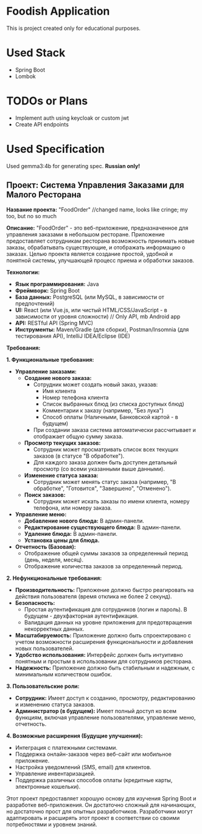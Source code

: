 # Foodish Application

This is project created only for educational purposes.

# Used Stack

- Spring Boot
- Lombok

# TODOs or Plans

- Implement auth using keycloak or custom jwt
- Create API endpoints

# Used Specification

Used gemma3:4b for generating spec. **Russian only!**

## Проект: Система Управления Заказами для Малого Ресторана

**Название проекта:** "FoodOrder" //changed name, looks like cringe; my too, but no so much

**Описание:**  "FoodOrder" - это веб-приложение, предназначенное для управления заказами в небольшом ресторане.  Приложение предоставляет сотрудникам ресторана возможность принимать новые заказы,
обрабатывать существующие, и отображать информацию о заказах.  Целью проекта является создание простой, удобной и понятной системы,  улучшающей процесс приема и обработки заказов.

**Технологии:**

*   **Язык программирования:** Java
*   **Фреймворк:** Spring Boot
*   **База данных:** PostgreSQL (или MySQL, в зависимости от предпочтений)
*   **UI:**  React (или Vue.js, или чистый HTML/CSS/JavaScript - в зависимости от уровня сложности) // Only API, mb Android app
*   **API:** RESTful API (Spring MVC)
*   **Инструменты:** Maven/Gradle (для сборки), Postman/Insomnia (для тестирования API), IntelliJ IDEA/Eclipse (IDE)

**Требования:**

**1. Функциональные требования:**

*   **Управление заказами:**
    *   **Создание нового заказа:**
        *   Сотрудник может создать новый заказ, указав:
            *   Имя клиента
            *   Номер телефона клиента
            *   Список выбранных блюд (из списка доступных блюд)
            *   Комментарии к заказу (например, "Без лука")
            *   Способ оплаты (Наличными, Банковской картой - в будущем)
        *   При создании заказа система автоматически рассчитывает и отображает общую сумму заказа.
    *   **Просмотр текущих заказов:**
        *   Сотрудник может просматривать список всех текущих заказов (в статусе "В обработке").
        *   Для каждого заказа должен быть доступен детальный просмотр (со всеми указанными выше данными).
    *   **Изменение статуса заказа:**
        *   Сотрудник может менять статус заказа (например, "В обработке", "Готовится", "Завершено", "Отменено").
    *   **Поиск заказов:**
        *   Сотрудник может искать заказы по имени клиента, номеру телефона, или номеру заказа.
*   **Управление меню:**
    *   **Добавление нового блюда:**  В админ-панели.
    *   **Редактирование существующего блюда:** В админ-панели.
    *   **Удаление блюда:** В админ-панели.
    *   **Установка цены для блюда.**
*   **Отчетность (Базовая):**
    *   Отображение общей суммы заказов за определенный период (день, неделя, месяц).
    *   Отображение количества заказов за определенный период.

**2. Нефункциональные требования:**

*   **Производительность:**  Приложение должно быстро реагировать на действия пользователя (время отклика не более 2 секунд).
*   **Безопасность:**
    *   Простая аутентификация для сотрудников (логин и пароль).  В будущем - двухфакторная аутентификация.
    *   Валидация данных на уровне приложения для предотвращения некорректных данных.
*   **Масштабируемость:**  Приложение должно быть спроектировано с учетом возможности расширения функциональности и добавления новых пользователей.
*   **Удобство использования:**  Интерфейс должен быть интуитивно понятным и простым в использовании для сотрудников ресторана.
*   **Надежность:**  Приложение должно быть стабильным и надежным, с минимальным количеством ошибок.

**3.  Пользовательские роли:**

*   **Сотрудник:**  Имеет доступ к созданию, просмотру, редактированию и изменению статуса заказов.
*   **Администратор (в будущем):**  Имеет полный доступ ко всем функциям, включая управление пользователями,  управление меню, отчетность.

**4.  Возможные расширения (Будущие улучшения):**

*   Интеграция с платежными системами.
*   Поддержка онлайн-заказов через веб-сайт или мобильное приложение.
*   Настройка уведомлений (SMS, email) для клиентов.
*   Управление инвентаризацией.
*   Поддержка различных способов оплаты (кредитные карты, электронные кошельки).


Этот проект предоставляет хорошую основу для изучения Spring Boot и разработке веб-приложения. Он достаточно сложный для начинающих, но достаточно прост для опытных разработчиков.  Разработчики могут
адаптировать и расширять этот проект в соответствии со своими потребностями и уровнем знаний.
